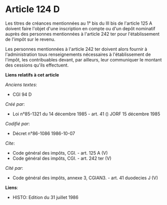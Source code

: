 # Article 124 D

Les titres de créances mentionnées au 1° bis du III bis de l'article 125 A doivent faire l'objet d'une inscription en compte
ou d'un depôt nominatif auprès des personnes mentionnées à l'article 242 ter pour l'établissement de l'impôt sur le revenu. 

Les personnes mentionnées à l'article 242 ter doivent alors fournir à l'administration tous renseignements nécessaires à
l'établissement de l'impôt, les contribuables devant, par ailleurs, leur communiquer le montant des cessions qu'ils
effectuent.

**Liens relatifs à cet article**

_Anciens textes_:

  - CGI 94 D

_Créé par_:

  - Loi n°85-1321 du 14 décembre 1985 - art. 41 () JORF 15 décembre 1985

_Codifié par_:

  - Décret n°86-1086 1986-10-07

_Cite_:

  - Code général des impôts, CGI. - art. 125 A (V)
  - Code général des impôts, CGI. - art. 242 ter (V)

_Cité par_:

  - Code général des impôts, annexe 3, CGIAN3. - art. 41 duodecies J (V)

**Liens**:

  - HISTO: Edition du 31 juillet 1986
